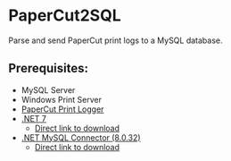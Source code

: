 # PaperCut2SQL
Parse and send PaperCut print logs to a MySQL database.

## Prerequisites:
* MySQL Server
* Windows Print Server
* [PaperCut Print Logger](https://www.papercut.com/products/free-software/print-logger/)
* [.NET 7](https://dotnet.microsoft.com/en-us/download)
  * [Direct link to download](https://dotnet.microsoft.com/en-us/download/dotnet/thank-you/sdk-7.0.200-windows-x64-installer)
* [.NET MySQL Connector (8.0.32)](https://dev.mysql.com/downloads/connector/net/)
  * [Direct link to download](https://dev.mysql.com/get/Downloads/Connector-Net/mysql-connector-net-8.0.32.msi)
